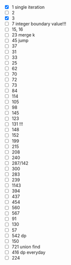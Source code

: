 - [x] 1 single iteration
- [ ] 2
- [x] 3
- [ ] 7 integer boundary value!!!
- [ ] 15, 16
- [ ] 23 merge k
- [ ] 45 jump
- [ ] 37
- [ ] 31
- [ ] 33
- [ ] 25
- [ ] 62
- [ ] 70
- [ ] 72
- [ ] 73
- [ ] 84
- [ ] 114
- [ ] 105
- [ ] 98
- [ ] 145
- [ ] 123
- [ ] 131 !!!
- [ ] 148
- [ ] 152
- [ ] 199
- [ ] 215
- [ ] 208
- [ ] 240
- [ ] 287/142
- [ ] 300
- [ ] 283
- [ ] 239
- [ ] 1143
- [ ] 394
- [ ] 437
- [ ] 454
- [ ] 560
- [ ] 567
- [ ] 91
- [ ] 130
- [ ] 57
- [ ] 542 dp
- [ ] 150
- [ ] 721 union find
- [ ] 416 dp everyday
- [ ] 224